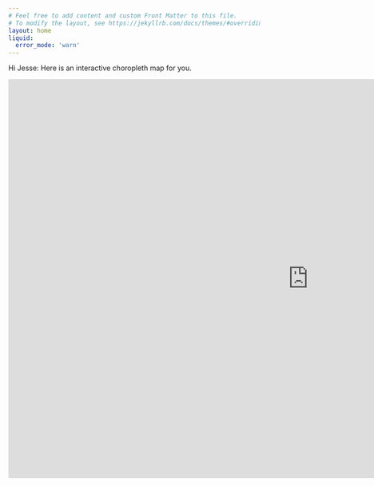 ```yaml
---
# Feel free to add content and custom Front Matter to this file.
# To modify the layout, see https://jekyllrb.com/docs/themes/#overriding-theme-defaults
layout: home
liquid:
  error_mode: 'warn'
---
```



Hi Jesse: Here is an interactive choropleth map for you.



<iframe src="http://www.cultonkoster.com/reachwell/" width="1200" height="800" frameborder="0" allowfullscreen></iframe>





<script src="https://cdn.jsdelivr.net/npm/vega@5"></script>
<script src="https://cdn.jsdelivr.net/npm/vega-lite@5"></script>
<script src="https://cdn.jsdelivr.net/npm/vega-embed@6"></script>
<div id="vis"></div>

<script type="text/javascript">
  var spec = "https://raw.githubusercontent.com/c-koster/vega-specs/master/reachwell/multi-choropleth.json";
  vegaEmbed('#vis', spec).then(function(result) {}).catch(console.error);
</script>
